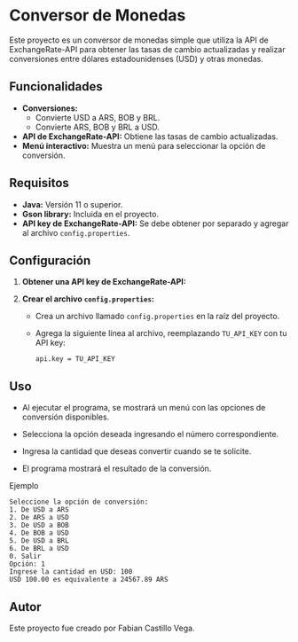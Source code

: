 # Conversor de Monedas

Este proyecto es un conversor de monedas simple que utiliza la API de ExchangeRate-API para obtener las tasas de cambio actualizadas y realizar conversiones entre dólares estadounidenses (USD) y otras monedas.

## Funcionalidades

* **Conversiones:**
    * Convierte USD a ARS, BOB y BRL.
    * Convierte ARS, BOB y BRL a USD.
* **API de ExchangeRate-API:** Obtiene las tasas de cambio actualizadas.
* **Menú interactivo:** Muestra un menú para seleccionar la opción de conversión.

## Requisitos

* **Java:** Versión 11 o superior.
* **Gson library:** Incluida en el proyecto.
* **API key de ExchangeRate-API:** Se debe obtener por separado y agregar al archivo `config.properties`.

## Configuración

1. **Obtener una API key de ExchangeRate-API:**

2. **Crear el archivo `config.properties`:**
   - Crea un archivo llamado `config.properties` en la raíz del proyecto.
   - Agrega la siguiente línea al archivo, reemplazando `TU_API_KEY` con tu API key:

     ```
     api.key = TU_API_KEY
     ```

## **Uso**
* Al ejecutar el programa, se mostrará un menú con las opciones de conversión disponibles.

* Selecciona la opción deseada ingresando el número correspondiente.

* Ingresa la cantidad que deseas convertir cuando se te solicite.

* El programa mostrará el resultado de la conversión.

Ejemplo

    Seleccione la opción de conversión:
    1. De USD a ARS
    2. De ARS a USD
    3. De USD a BOB
    4. De BOB a USD
    5. De USD a BRL
    6. De BRL a USD
    0. Salir
    Opción: 1
    Ingrese la cantidad en USD: 100
    USD 100.00 es equivalente a 24567.89 ARS
    

## **Autor**
Este proyecto fue creado por Fabian Castillo Vega.


